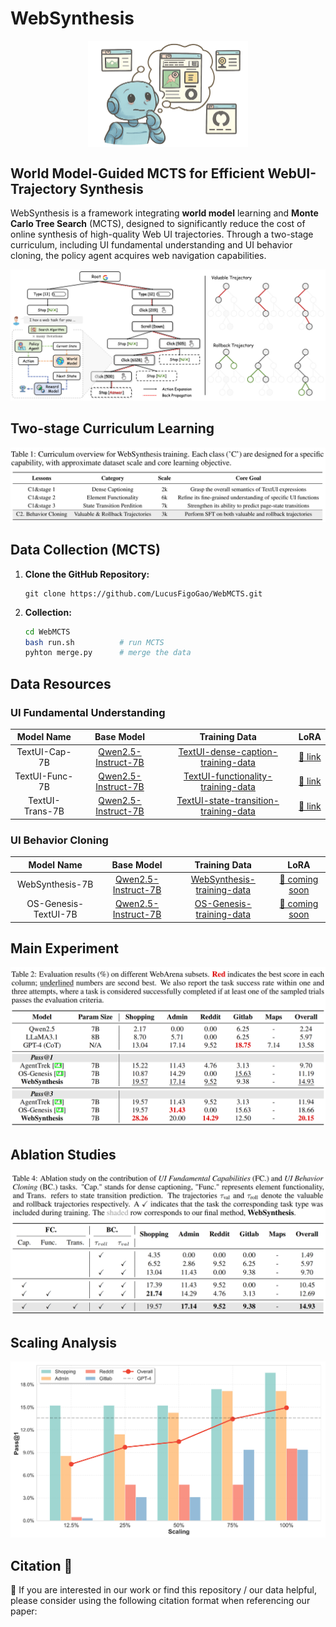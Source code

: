 # WebSynthesis

<img src="./figure/WebSynthesis.png" alt="overview" style="zoom:25%; margin: 0 auto; display: block;" />

## World Model-Guided MCTS for Efficient WebUI-Trajectory Synthesis
WebSynthesis is a framework integrating **world model** learning and **Monte Carlo Tree Search** (MCTS), designed to significantly reduce the cost of online synthesis of high-quality Web UI trajectories. Through a two-stage curriculum, including UI fundamental understanding and UI behavior cloning, the policy agent acquires web navigation capabilities.

![framwork](./figure/framework.jpg)

## Two-stage Curriculum Learning
![class](./figure/class.png)


## Data Collection (MCTS)

1. **Clone the GitHub Repository:**
   ```
   git clone https://github.com/LucusFigoGao/WebMCTS.git
   ```

2. **Collection:**
   ```bash
   cd WebMCTS
   bash run.sh          # run MCTS
   pyhton merge.py      # merge the data
   ```

## Data Resources 
### UI Fundamental Understanding

|   Model Name    |                           Base Model                                            |                           Training Data                                            |                           LoRA                            |
| :-------------: | :-------------------------------------------------------------------------------------: | :----------------------------------------------------------------------------: | :---------------------------------------------------------: |
| TextUI-Cap-7B | [Qwen2.5-Instruct-7B](https://huggingface.co/Qwen/Qwen2.5-7B-Instruct)            | [TextUI-dense-caption-training-data](https://huggingface.co/datasets/yifeigao/WebSynthesis/blob/main/textui-caption2k.json) | [🤗 link](https://huggingface.co/yifeigao/WebSynthesis/tree/main/TextUI-Cap-7B)  |
| TextUI-Func-7B | [Qwen2.5-Instruct-7B](https://huggingface.co/Qwen/Qwen2.5-7B-Instruct) | [TextUI-functionality-training-data](https://huggingface.co/datasets/yifeigao/WebSynthesis/blob/main/textui-function6k.json) | [🤗 link](https://huggingface.co/yifeigao/WebSynthesis/tree/main/TextUI-Func-7B)  |
| TextUI-Trans-7B | [Qwen2.5-Instruct-7B](https://huggingface.co/Qwen/Qwen2.5-7B-Instruct)            | [TextUI-state-transition-training-data](https://huggingface.co/datasets/yifeigao/WebSynthesis/blob/main/textui-transmission7k.json) | [🤗 link](https://huggingface.co/yifeigao/WebSynthesis/tree/main/TextUI-Trans-7B)  |

### UI Behavior Cloning
|   Model Name    |                           Base Model                                            |                           Training Data                                            |                           LoRA                            |
| :-------------: | :-------------------------------------------------------------------------------------: | :----------------------------------------------------------------------------: | :---------------------------------------------------------: |
| WebSynthesis-7B | [Qwen2.5-Instruct-7B](https://huggingface.co/Qwen/Qwen2.5-7B-Instruct)            | [WebSynthesis-training-data](https://huggingface.co/datasets/yifeigao/WebSynthesis/tree/main/websynthesis.json) | [🤗 coming soon](https://huggingface.co/yifeigao/WebSynthesis)  |
| OS-Genesis-TextUI-7B | [Qwen2.5-Instruct-7B](https://huggingface.co/Qwen/Qwen2.5-7B-Instruct) | [OS-Genesis-training-data](https://huggingface.co/datasets/yifeigao/WebSynthesis/tree/main/os_genesis_sft7k.json) | [🤗 coming soon](https://huggingface.co/yifeigao/WebSynthesis)  |


## Main Experiment
![main-exp](./figure/main-exp.png)

## Ablation Studies
![aba-exp](./figure/ablation.png)

## Scaling Analysis
![scaling-exp](./figure/scaling.png)

## Citation 📖

🫶 If you are interested in our work or find this repository / our data helpful, please consider using the following citation format when referencing our paper:

```bibtex

```